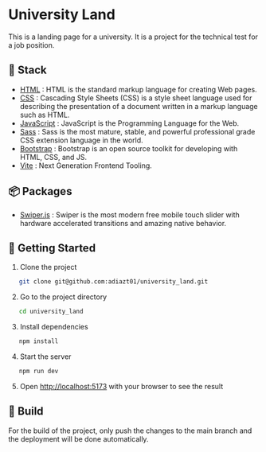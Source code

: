 # University Land

This is a landing page for a university. It is a project for the technical test for a job position.

## 🔨 Stack

- [HTML](https://developer.mozilla.org/en-US/docs/Web/HTML) : HTML is the standard markup language for creating Web pages.
- [CSS](https://developer.mozilla.org/en-US/docs/Web/CSS) : Cascading Style Sheets (CSS) is a style sheet language used for describing the presentation of a document written in a markup language such as HTML.
- [JavaScript](https://developer.mozilla.org/en-US/docs/Web/JavaScript) : JavaScript is the Programming Language for the Web.
- [Sass](https://sass-lang.com/) : Sass is the most mature, stable, and powerful professional grade CSS extension language in the world.
- [Bootstrap](https://getbootstrap.com/) : Bootstrap is an open source toolkit for developing with HTML, CSS, and JS.
- [Vite](https://vitejs.dev/) : Next Generation Frontend Tooling.

## 📦 Packages

- [Swiper.js](https://swiperjs.com/) : Swiper is the most modern free mobile touch slider with hardware accelerated transitions and amazing native behavior.

## 🚀 Getting Started

1. Clone the project

```bash
   git clone git@github.com:adiazt01/university_land.git
```

2. Go to the project directory

```bash
   cd university_land
```

3. Install dependencies

```bash
   npm install
```

4. Start the server

```bash
   npm run dev
```

5. Open [http://localhost:5173](http://localhost:5173) with your browser to see the result

## 🌌 Build

For the build of the project, only push the changes to the main branch and the deployment will be done automatically.